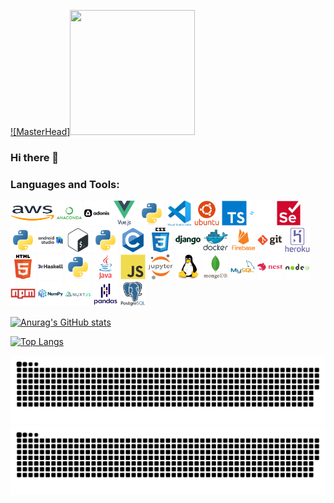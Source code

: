 [![MasterHead]<img src="https://cdn.discordapp.com/attachments/997261989292282007/1081062163248066661/PoW__white_young_man_dark_hair_brown_eyes_working_as_a_develope_d85335a4-d57f-4adc-b8cc-7de3e7b1f09b.png" width="200" height="200">](https://github.com/EnzoB123)

### Hi there 👋


<h3 align="left">Languages and Tools:</h3>

<p align="left"> 

<img src="https://github.com/devicons/devicon/blob/master/icons/amazonwebservices/amazonwebservices-original-wordmark.svg" alt="AWS" width="70" height="40"/>

<img src="https://github.com/devicons/devicon/blob/master/icons/anaconda/anaconda-original-wordmark.svg" alt="Anaconda" width="40" height="40"/> 
  
  
  
 <img src="https://github.com/devicons/devicon/blob/master/icons/adonisjs/adonisjs-original-wordmark.svg" alt="AdonisJS" width="40" height="40"/>
 
 <img src="https://github.com/devicons/devicon/blob/master/icons/vuejs/vuejs-original-wordmark.svg" alt="VueJS" width="40" height="40"/>
 
 <img src="https://github.com/devicons/devicon/blob/master/icons/python/python-original.svg" alt="python" width="40" height="40"/>
 
 <img src="https://github.com/devicons/devicon/blob/master/icons/vscode/vscode-original-wordmark.svg" alt="VSCode" width="40" height="40"/>
 
 <img src="https://github.com/devicons/devicon/blob/master/icons/ubuntu/ubuntu-plain-wordmark.svg" alt="Ubuntu" width="40" height="40"/>
 
 <img src="https://github.com/devicons/devicon/blob/master/icons/typescript/typescript-original.svg" alt="TypeScript" width="40" height="40"/>
 
 <img src="https://github.com/devicons/devicon/blob/master/icons/tailwindcss/tailwindcss-original-wordmark.svg" alt="TailwindCSS" width="40" height="40"/>
 
 <img src="https://github.com/devicons/devicon/blob/master/icons/selenium/selenium-original.svg" alt="Selenium" width="40" height="40"/>
 
 <img src="https://github.com/devicons/devicon/blob/master/icons/python/python-original.svg" alt="python" width="40" height="40"/>
 
 <img src="https://github.com/devicons/devicon/blob/master/icons/androidstudio/androidstudio-original-wordmark.svg" alt="Android Studio" width="40" height="40"/>
 
 <img src="https://github.com/devicons/devicon/blob/master/icons/bash/bash-original.svg" alt="bash" width="40" height="40"/>
 
 <img src="https://github.com/devicons/devicon/blob/master/icons/python/python-original.svg" alt="python" width="40" height="40"/>
 
 <img src="https://github.com/devicons/devicon/blob/master/icons/c/c-original.svg" alt="C" width="40" height="40"/>
 
 <img src="https://github.com/devicons/devicon/blob/master/icons/css3/css3-original-wordmark.svg" alt="CSS" width="40" height="40"/>
 
 <img src="https://github.com/devicons/devicon/blob/master/icons/django/django-plain-wordmark.svg" alt="Django" width="40" height="40"/>
 
 <img src="https://github.com/devicons/devicon/blob/master/icons/docker/docker-original-wordmark.svg" alt="Docker" width="40" height="40"/>
  
 <img src="https://github.com/devicons/devicon/blob/master/icons/firebase/firebase-plain-wordmark.svg" alt="Firebase" width="40" height="40"/>
  
 <img src="https://github.com/devicons/devicon/blob/master/icons/git/git-original-wordmark.svg" alt="Git" width="40" height="40"/>
  
 <img src="https://github.com/devicons/devicon/blob/master/icons/heroku/heroku-original-wordmark.svg" alt="Heroku" width="40" height="40"/>
  
 <img src="https://github.com/devicons/devicon/blob/master/icons/html5/html5-original-wordmark.svg" alt="HTML" width="40" height="40"/>
   
 <img src="https://github.com/devicons/devicon/blob/master/icons/haskell/haskell-original-wordmark.svg" alt="Haskell" width="40" height="40"/>
  
 <img src="https://github.com/devicons/devicon/blob/master/icons/python/python-original.svg" alt="python" width="40" height="40"/>
   
 <img src="https://github.com/devicons/devicon/blob/master/icons/java/java-original-wordmark.svg" alt="Java" width="40" height="40"/>
  
 <img src="https://github.com/devicons/devicon/blob/master/icons/javascript/javascript-original.svg" alt="JavaScript" width="40" height="40"/>
   
 <img src="https://github.com/devicons/devicon/blob/master/icons/jupyter/jupyter-original-wordmark.svg" alt="Jupyter" width="40" height="40"/>
  
 <img src="https://github.com/devicons/devicon/blob/master/icons/linux/linux-original.svg" alt="Linux" width="40" height="40"/>
   
 <img src="https://github.com/devicons/devicon/blob/master/icons/mongodb/mongodb-original-wordmark.svg" alt="MongoDB" width="40" height="40"/>
  
 <img src="https://github.com/devicons/devicon/blob/master/icons/mysql/mysql-original-wordmark.svg" alt="MySQL" width="40" height="40"/>
   
 <img src="https://github.com/devicons/devicon/blob/master/icons/nestjs/nestjs-plain-wordmark.svg" alt="NestJS" width="40" height="40"/>
  
 <img src="https://github.com/devicons/devicon/blob/master/icons/nodejs/nodejs-original-wordmark.svg" alt="NodeJS" width="40" height="40"/>
   
 <img src="https://github.com/devicons/devicon/blob/master/icons/npm/npm-original-wordmark.svg" alt="NPM" width="40" height="40"/>
  
 <img src="https://github.com/devicons/devicon/blob/master/icons/numpy/numpy-original-wordmark.svg" alt="NumPy" width="40" height="40"/>
    
 <img src="https://github.com/devicons/devicon/blob/master/icons/nuxtjs/nuxtjs-original-wordmark.svg" alt="NuxtJS" width="40" height="40"/>
  
 <img src="https://github.com/devicons/devicon/blob/master/icons/pandas/pandas-original-wordmark.svg" alt="Pandas" width="40" height="40"/>
    
 <img src="https://github.com/devicons/devicon/blob/master/icons/postgresql/postgresql-original-wordmark.svg" alt="PostgreSQL" width="40" height="40"/>
  

 </p>


[![Anurag's GitHub stats](https://github-readme-stats.vercel.app/api?username=EnzoB123&show_icons=true&theme=tokyonight&include_all_commits=true&count_private=true)](https://github.com/anuraghazra/github-readme-stats)

[![Top Langs](https://github-readme-stats.vercel.app/api/top-langs/?username=EnzoB123&langs_count=8&theme=tokyonight&include_all_commits=true&count_private=true)](https://github.com/anuraghazra/github-readme-stats)

![GitHub Snake Light](https://github.com/EnzoB123/EnzoB123/blob/output/github-contribution-grid-snake.svg#gh-light-mode-only)
![GitHub Snake dark](https://github.com/EnzoB123/EnzoB123/blob/output/github-contribution-grid-snake-dark.svg#gh-dark-mode-only)


<!--
**EnzoB123/EnzoB123** is a ✨ _special_ ✨ repository because its `README.md` (this file) appears on your GitHub profile.

Here are some ideas to get you started:

- 🔭 I’m currently working on ...
- 🌱 I’m currently learning ...
- 👯 I’m looking to collaborate on ...
- 🤔 I’m looking for help with ...
- 💬 Ask me about ...
- 📫 How to reach me: ...
- 😄 Pronouns: ...
- ⚡ Fun fact: ...
-->
